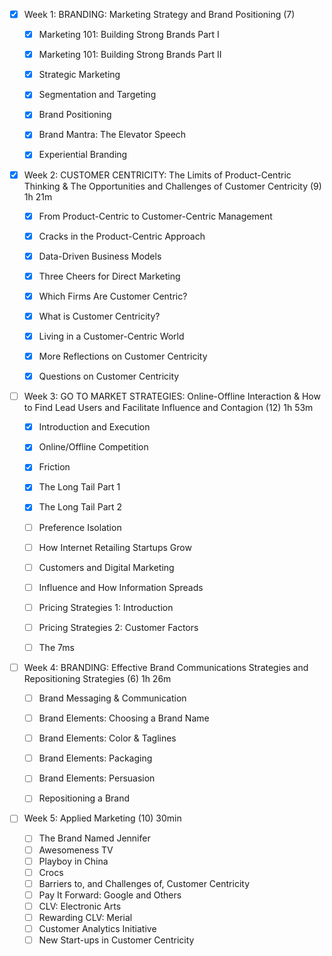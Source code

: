 - [x] Week 1: BRANDING: Marketing Strategy and Brand Positioning (7)

  - [x] Marketing 101: Building Strong Brands Part I 

  - [x] Marketing 101: Building Strong Brands Part II

  - [x] Strategic Marketing

  - [x] Segmentation and Targeting

  - [x] Brand Positioning

  - [x] Brand Mantra: The Elevator Speech

  - [x] Experiential Branding

- [x] Week 2: CUSTOMER CENTRICITY: The Limits of Product-Centric Thinking & The Opportunities and Challenges of Customer Centricity (9) 1h 21m

  - [x] From Product-Centric to Customer-Centric Management

  - [x] Cracks in the Product-Centric Approach

  - [x] Data-Driven Business Models

  - [x] Three Cheers for Direct Marketing

  - [x] Which Firms Are Customer Centric?

  - [x] What is Customer Centricity?

  - [x] Living in a Customer-Centric World

  - [x] More Reflections on Customer Centricity

  - [x] Questions on Customer Centricity

- [ ] Week 3: GO TO MARKET STRATEGIES: Online-Offline Interaction & How to Find Lead Users and Facilitate Influence and Contagion (12) 1h 53m

  - [x] Introduction and Execution

  - [x] Online/Offline Competition

  - [x] Friction

  - [x] The Long Tail Part 1

  - [x] The Long Tail Part 2

  - [ ] Preference Isolation

  - [ ] How Internet Retailing Startups Grow

  - [ ] Customers and Digital Marketing

  - [ ] Influence and How Information Spreads

  - [ ] Pricing Strategies 1: Introduction

  - [ ] Pricing Strategies 2: Customer Factors

  - [ ] The 7ms

- [ ] Week 4: BRANDING: Effective Brand Communications Strategies and Repositioning Strategies (6) 1h 26m

  - [ ] Brand Messaging & Communication

  - [ ] Brand Elements: Choosing a Brand Name

  - [ ] Brand Elements: Color & Taglines

  - [ ] Brand Elements: Packaging

  - [ ] Brand Elements: Persuasion

  - [ ] Repositioning a Brand

- [ ] Week 5: Applied Marketing (10) 30min

  - [ ] The Brand Named Jennifer
  - [ ] Awesomeness TV
  - [ ] Playboy in China
  - [ ] Crocs
  - [ ] Barriers to, and Challenges of, Customer Centricity
  - [ ] Pay It Forward: Google and Others
  - [ ] CLV: Electronic Arts
  - [ ] Rewarding CLV: Merial
  - [ ] Customer Analytics Initiative
  - [ ] New Start-ups in Customer Centricity
